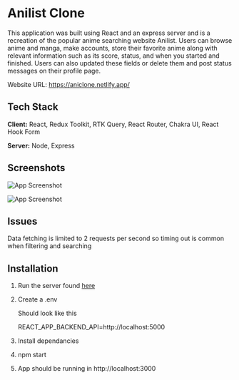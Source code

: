 # Anilist Clone

This application was built using React and an express server and is a recreation of the popular anime searching website Anilist. Users can browse anime and manga, make accounts, store their favorite anime along with relevant information such as its score, status, and when you started and finished. Users can also updated these fields or delete them and post status messages on their profile page.

Website URL: https://aniclone.netlify.app/

## Tech Stack

**Client:** React, Redux Toolkit, RTK Query, React Router, Chakra UI, React Hook Form

**Server:** Node, Express

## Screenshots

![App Screenshot](https://res.cloudinary.com/di4rxo1gs/image/upload/v1639679504/anilist-home_k4crbu.png)

![App Screenshot](https://res.cloudinary.com/di4rxo1gs/image/upload/v1639686825/anilist-profile_pnor8n.png)

## Issues

Data fetching is limited to 2 requests per second so timing out is common when filtering and searching

## Installation

1. Run the server found [here](https://github.com/Harimz/anilist-clone-server)

2. Create a .env

   Should look like this

   REACT_APP_BACKEND_API=http://localhost:5000

3. Install dependancies

4. npm start

5. App should be running in http://localhost:3000
